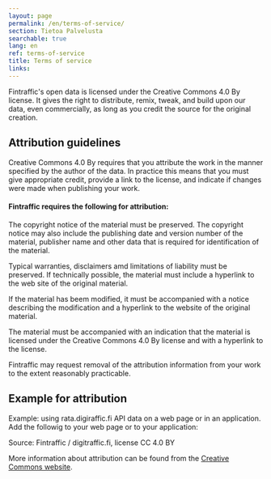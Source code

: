```yaml
---
layout: page
permalink: /en/terms-of-service/
section: Tietoa Palvelusta
searchable: true
lang: en
ref: terms-of-service
title: Terms of service
links:
---
```


Fintraffic's open data is licensed under the Creative Commons 4.0 By license. It gives the right to distribute, remix, tweak, and build upon our data, even commercially, as long as you credit the source for the original creation.

## Attribution guidelines

Creative Commons 4.0 By requires that you attribute the work in the manner specified by the author of the data.  In practice this means that you must give appropriate credit, provide a link to the license, and indicate if changes were made when publishing your work.

#### Fintraffic requires the following for attribution:

The copyright notice of the material must be preserved. The copyright notice may also include the publishing date and version number of the material, publisher name and other data that is required for identification of the material.

Typical warranties, disclaimers amd limitations of liability must be preserved. If technically possible, the material must include a hyperlink to the web site of the original material.

If the material has beem modified, it must be accompanied with a notice describing the modification and a hyperlink to the website of the original material.

The material must be accompanied with an indication that the material is licensed under the Creative Commons 4.0 By license and with a hyperlink to the license.

Fintraffic may request removal of the attribution information from your work to the extent reasonably practicable.

## Example for attribution

Example: using rata.digiraffic.fi API data on a web page or in an application. Add the followig to your web page or to your application:

 Source: Fintraffic / digitraffic.fi, license CC 4.0 BY

More information about attribution can be found from the  [Creative Commons website](https://creativecommons.org/).


